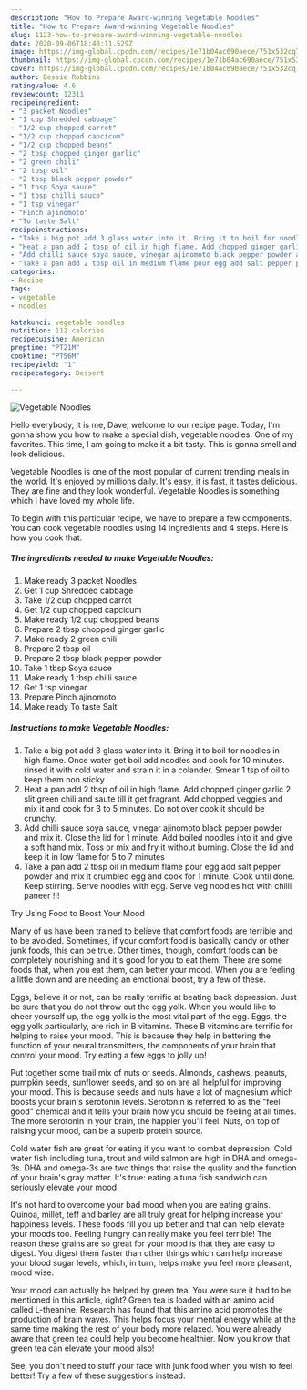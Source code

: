 ```yaml
---
description: "How to Prepare Award-winning Vegetable Noodles"
title: "How to Prepare Award-winning Vegetable Noodles"
slug: 1123-how-to-prepare-award-winning-vegetable-noodles
date: 2020-09-06T18:48:11.529Z
image: https://img-global.cpcdn.com/recipes/1e71b04ac690aece/751x532cq70/vegetable-noodles-recipe-main-photo.jpg
thumbnail: https://img-global.cpcdn.com/recipes/1e71b04ac690aece/751x532cq70/vegetable-noodles-recipe-main-photo.jpg
cover: https://img-global.cpcdn.com/recipes/1e71b04ac690aece/751x532cq70/vegetable-noodles-recipe-main-photo.jpg
author: Bessie Robbins
ratingvalue: 4.6
reviewcount: 12311
recipeingredient:
- "3 packet Noodles"
- "1 cup Shredded cabbage"
- "1/2 cup chopped carrot"
- "1/2 cup chopped capcicum"
- "1/2 cup chopped beans"
- "2 tbsp chopped ginger garlic"
- "2 green chili"
- "2 tbsp oil"
- "2 tbsp black pepper powder"
- "1 tbsp Soya sauce"
- "1 tbsp chilli sauce"
- "1 tsp vinegar"
- "Pinch ajinomoto"
- "To taste Salt"
recipeinstructions:
- "Take a big pot add 3 glass water into it. Bring it to boil for noodles in high flame. Once water get boil add noodles and cook for 10 minutes. rinsed it with cold water and strain it in a colander. Smear 1 tsp of oil to keep them non sticky"
- "Heat a pan add 2 tbsp of oil in high flame. Add chopped ginger garlic 2 slit green chili and saute till it get fragrant. Add chopped veggies and mix it and cook for 3 to 5 minutes. Do not over cook it should be crunchy."
- "Add chilli sauce soya sauce, vinegar ajinomoto black pepper powder and mix it. Close the lid for 1 minute. Add boiled noodles into it and give a soft hand mix. Toss or mix and fry it without burning. Close the lid and keep it in low flame for 5 to 7 minutes"
- "Take a pan add 2 tbsp oil in medium flame pour egg add salt pepper powder and mix it crumbled egg and cook for 1 minute. Cook until done. Keep stirring. Serve noodles with egg. Serve veg noodles hot with chilli paneer !!!"
categories:
- Recipe
tags:
- vegetable
- noodles

katakunci: vegetable noodles 
nutrition: 112 calories
recipecuisine: American
preptime: "PT21M"
cooktime: "PT56M"
recipeyield: "1"
recipecategory: Dessert

---
```



![Vegetable Noodles](https://img-global.cpcdn.com/recipes/1e71b04ac690aece/751x532cq70/vegetable-noodles-recipe-main-photo.jpg)

Hello everybody, it is me, Dave, welcome to our recipe page. Today, I'm gonna show you how to make a special dish, vegetable noodles. One of my favorites. This time, I am going to make it a bit tasty. This is gonna smell and look delicious.



Vegetable Noodles is one of the most popular of current trending meals in the world. It's enjoyed by millions daily. It's easy, it is fast, it tastes delicious. They are fine and they look wonderful. Vegetable Noodles is something which I have loved my whole life.


To begin with this particular recipe, we have to prepare a few components. You can cook vegetable noodles using 14 ingredients and 4 steps. Here is how you cook that.

<!--inarticleads1-->

##### The ingredients needed to make Vegetable Noodles:

1. Make ready 3 packet Noodles
1. Get 1 cup Shredded cabbage
1. Take 1/2 cup chopped carrot
1. Get 1/2 cup chopped capcicum
1. Make ready 1/2 cup chopped beans
1. Prepare 2 tbsp chopped ginger garlic
1. Make ready 2 green chili
1. Prepare 2 tbsp oil
1. Prepare 2 tbsp black pepper powder
1. Take 1 tbsp Soya sauce
1. Make ready 1 tbsp chilli sauce
1. Get 1 tsp vinegar
1. Prepare Pinch ajinomoto
1. Make ready To taste Salt




<!--inarticleads2-->

##### Instructions to make Vegetable Noodles:

1. Take a big pot add 3 glass water into it. Bring it to boil for noodles in high flame. Once water get boil add noodles and cook for 10 minutes. rinsed it with cold water and strain it in a colander. Smear 1 tsp of oil to keep them non sticky
1. Heat a pan add 2 tbsp of oil in high flame. Add chopped ginger garlic 2 slit green chili and saute till it get fragrant. Add chopped veggies and mix it and cook for 3 to 5 minutes. Do not over cook it should be crunchy.
1. Add chilli sauce soya sauce, vinegar ajinomoto black pepper powder and mix it. Close the lid for 1 minute. Add boiled noodles into it and give a soft hand mix. Toss or mix and fry it without burning. Close the lid and keep it in low flame for 5 to 7 minutes
1. Take a pan add 2 tbsp oil in medium flame pour egg add salt pepper powder and mix it crumbled egg and cook for 1 minute. Cook until done. Keep stirring. Serve noodles with egg. Serve veg noodles hot with chilli paneer !!!




Try Using Food to Boost Your Mood


Many of us have been trained to believe that comfort foods are terrible and to be avoided. Sometimes, if your comfort food is basically candy or other junk foods, this can be true. Other times, though, comfort foods can be completely nourishing and it's good for you to eat them. There are some foods that, when you eat them, can better your mood. When you are feeling a little down and are needing an emotional boost, try a few of these.

Eggs, believe it or not, can be really terrific at beating back depression. Just be sure that you do not throw out the egg yolk. When you would like to cheer yourself up, the egg yolk is the most vital part of the egg. Eggs, the egg yolk particularly, are rich in B vitamins. These B vitamins are terrific for helping to raise your mood. This is because they help in bettering the function of your neural transmitters, the components of your brain that control your mood. Try eating a few eggs to jolly up!

Put together some trail mix of nuts or seeds. Almonds, cashews, peanuts, pumpkin seeds, sunflower seeds, and so on are all helpful for improving your mood. This is because seeds and nuts have a lot of magnesium which boosts your brain's serotonin levels. Serotonin is referred to as the "feel good" chemical and it tells your brain how you should be feeling at all times. The more serotonin in your brain, the happier you'll feel. Nuts, on top of raising your mood, can be a superb protein source.

Cold water fish are great for eating if you want to combat depression. Cold water fish including tuna, trout and wild salmon are high in DHA and omega-3s. DHA and omega-3s are two things that raise the quality and the function of your brain's gray matter. It's true: eating a tuna fish sandwich can seriously elevate your mood. 

It's not hard to overcome your bad mood when you are eating grains. Quinoa, millet, teff and barley are all truly great for helping increase your happiness levels. These foods fill you up better and that can help elevate your moods too. Feeling hungry can really make you feel terrible! The reason these grains are so great for your mood is that they are easy to digest. You digest them faster than other things which can help increase your blood sugar levels, which, in turn, helps make you feel more pleasant, mood wise.

Your mood can actually be helped by green tea. You were sure it had to be mentioned in this article, right? Green tea is loaded with an amino acid called L-theanine. Research has found that this amino acid promotes the production of brain waves. This helps focus your mental energy while at the same time making the rest of your body more relaxed. You were already aware that green tea could help you become healthier. Now you know that green tea can elevate your mood also!

See, you don't need to stuff your face with junk food when you wish to feel better! Try  a few  of  these  suggestions  instead.

